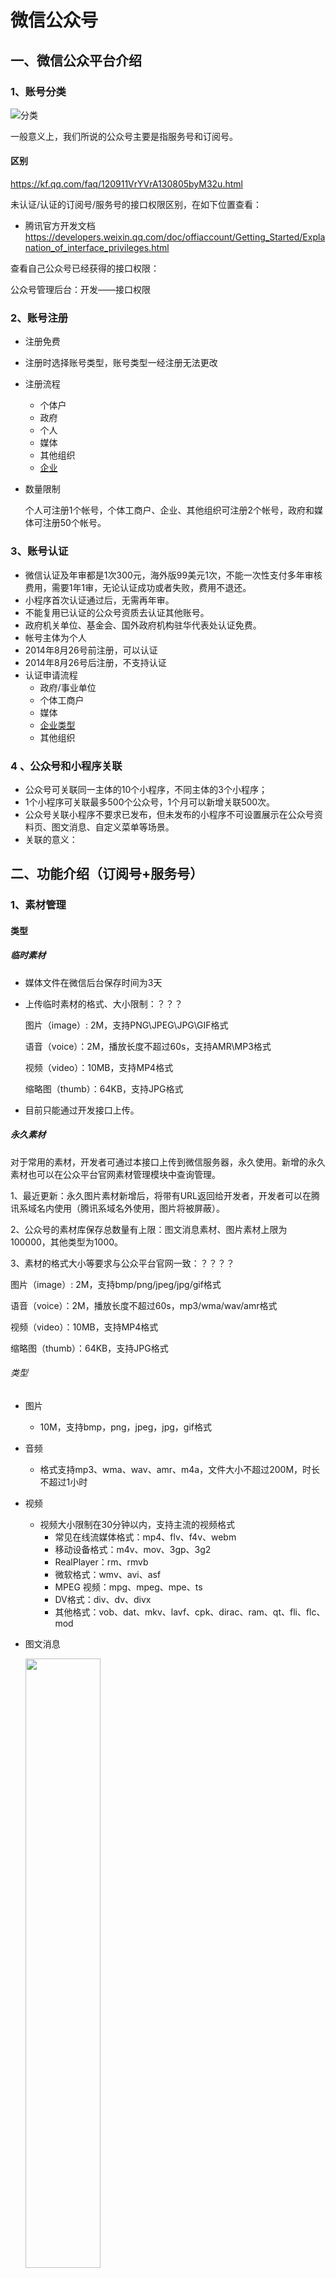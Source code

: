 # 微信公众号

## 一、微信公众平台介绍

### 1、账号分类

![分类](./分类.PNG)

一般意义上，我们所说的公众号主要是指服务号和订阅号。

#### 区别

 https://kf.qq.com/faq/120911VrYVrA130805byM32u.html 



未认证/认证的订阅号/服务号的接口权限区别，在如下位置查看：

* 腾讯官方开发文档  https://developers.weixin.qq.com/doc/offiaccount/Getting_Started/Explanation_of_interface_privileges.html 

查看自己公众号已经获得的接口权限：

公众号管理后台：开发——接口权限

### 2、账号注册

* 注册免费

* 注册时选择账号类型，账号类型一经注册无法更改

* 注册流程

  * 个体户
  * 政府
  * 个人
  * 媒体
  * 其他组织
  * [企业](https://kf.qq.com/faq/120911VrYVrA151013MfYvYV.html)

* 数量限制

   个人可注册1个帐号，个体工商户、企业、其他组织可注册2个帐号，政府和媒体可注册50个帐号。 

### 3、账号认证

* 微信认证及年审都是1次300元，海外版99美元1次，不能一次性支付多年审核费用，需要1年1审，无论认证成功或者失败，费用不退还。
* 小程序首次认证通过后，无需再年审。
* 不能复用已认证的公众号资质去认证其他账号。
* 政府机关单位、基金会、国外政府机构驻华代表处认证免费。
*  帐号主体为个人
  * 2014年8月26号前注册，可以认证
  * 2014年8月26号后注册，不支持认证
* 认证申请流程
  * 政府/事业单位
  * 个体工商户
  * 媒体
  * [企业类型](https://kf.qq.com/faq/161220Brem2Q161220uUjERB.html)
  * 其他组织

### 4 、公众号和小程序关联

* 公众号可关联同一主体的10个小程序，不同主体的3个小程序；
* 1个小程序可关联最多500个公众号，1个月可以新增关联500次。
* 公众号关联小程序不要求已发布，但未发布的小程序不可设置展示在公众号资料页、图文消息、自定义菜单等场景。
* 关联的意义：

## 二、功能介绍（订阅号+服务号）

### 1、素材管理

#### 类型

##### 临时素材

* 媒体文件在微信后台保存时间为3天

* 上传临时素材的格式、大小限制：？？？

  图片（image）: 2M，支持PNG\JPEG\JPG\GIF格式

  语音（voice）：2M，播放长度不超过60s，支持AMR\MP3格式

  视频（video）：10MB，支持MP4格式

  缩略图（thumb）：64KB，支持JPG格式

* 目前只能通过开发接口上传。

##### 永久素材

对于常用的素材，开发者可通过本接口上传到微信服务器，永久使用。新增的永久素材也可以在公众平台官网素材管理模块中查询管理。

1、最近更新：永久图片素材新增后，将带有URL返回给开发者，开发者可以在腾讯系域名内使用（腾讯系域名外使用，图片将被屏蔽）。

2、公众号的素材库保存总数量有上限：图文消息素材、图片素材上限为100000，其他类型为1000。

3、素材的格式大小等要求与公众平台官网一致：？？？？

图片（image）: 2M，支持bmp/png/jpeg/jpg/gif格式

语音（voice）：2M，播放长度不超过60s，mp3/wma/wav/amr格式

视频（video）：10MB，支持MP4格式

缩略图（thumb）：64KB，支持JPG格式

###### 类型

* 图片

  * 10M，支持bmp，png，jpeg，jpg，gif格式

* 音频

  * 格式支持mp3、wma、wav、amr、m4a，文件大小不超过200M，时长不超过1小时

* 视频

  * 视频大小限制在30分钟以内，支持主流的视频格式
    * 常见在线流媒体格式：mp4、flv、f4v、webm
    * 移动设备格式：m4v、mov、3gp、3g2
    * RealPlayer：rm、rmvb
    * 微软格式：wmv、avi、asf
    * MPEG 视频：mpg、mpeg、mpe、ts
    * DV格式：div、dv、divx
    * 其他格式：vob、dat、mkv、lavf、cpk、dirac、ram、qt、fli、flc、mod

* 图文消息

  <img src="./1124556747.jpg" width = 50%/>

  * 每个图文消息素材最多可以增加 8 篇文章。

  * 文章可选类型：

    * 图文（文章）

      内容可包括文字、图片、视频、音频、超链接、小程序、投票、模板等。

      音频除来自素材库，还可以直接搜索音乐插入文章中。

      超链接？？？

    * 视频

      来源：本地上传；素材库；腾讯视频链接；微信公众号文章链接；视频详情页链接

      每篇文章最多添加3个视频。

    * 音频
  
      来源：本地上传；素材库；
    
    * 图片
    
      来源：本地上传；素材库；
    
    * 转载（分享成功并声明原创的文章链接）
    

#### 开发接口

* 素材管理接口对所有***认证的***订阅号和服务号开放。
* 临时素材的新增和获取。
* 对永久素材的增、删、改、查。
* 获取素材总数和列表。

### 2、自定义菜单

公众号管理后台——功能——自定义菜单。

官方文档 https://kf.qq.com/faq/120911VrYVrA150210BBJvei.html 

<img src="./975871263.jpg" width = 50%/>

* 最多添加3个一级菜单，菜单名称仅支持中英文和数字，字数不超过4个汉字或8个字母。

* 最多添加5个子菜单，菜单名称 仅支持中英文和数字，字数不超过8个汉字或16个字母。

* 菜单动作
  * 跳转网页 
    
    https://kf.qq.com/faq/120911VrYVrA150212ENnyqM.html 
    
    * 目前非认证订阅号，自定义菜单动作仅支持跳转至素材库文章、历史消息、页面模板，不支持跳转外部链接。
    
  * 跳转小程序
  
    * 可跳转至已绑定的小程序
  
  * 发送消息
    * 纯文字
      
      非认证订阅号不支持设置纯文字类型消息
      
    * 图文消息（素材库，新建，转载）
    
    * 图片
    
    * 音频
    
    * 视频
  
* 开发者接口

   https://developers.weixin.qq.com/doc/offiaccount/Custom_Menus/Creating_Custom-Defined_Menu.html 

  * 可以通过接口实现菜单的创建、查询、删除接口；
  * 个性化菜单，根据用户标签、性别、操作系统、地区、语言设置不同的菜单
  * 事件推送：用户点击自定义菜单后，微信会把点击事件推送给开发者 
  * 通过开发者接口，自定义菜单还可以实现如下动作：
    * 弹出地理位置选择器
    * 弹出扫码页面
    * 弹出微信相册发图器 
    * 弹出拍照或者相册 
    * 弹出系统拍照 

### 3、消息管理

#### 发给公众号消息

<img src="./1899605513.jpg" width = 40%/><img src="./1625168684.jpg" width = 40%/>

支持的类型包括文字、表情、音频、图片、视频、位置、文件、链接等。

#### 消息发送方式

##### 自动回复

* 被关注回复

  * 支持文字、图片、音频、视频

  <img src="./1315627702.jpg" width = 50%/>

* 收到消息回复

  * 消息自动回复：1个小时内回复1-2条内容；
  * 支持文字、图片、音频、视频，暂不支持设置图文、网页地址消息回复；
  * 消息自动回复只能设置一条信息回复。

  <img src="./692065582.jpg" width = 50%/>

* 关键词回复

  https://kf.qq.com/faq/120322fu63YV130422rYNjYB.html 

  <img src="./1521398924.jpg" width = 50%/>

  * 微信公众平台认证与非认证用户的关键词自动回复设置规则上限为200条规则 
  * 每条规则内最多设置10条关键词 ，若设置了相同的关键字，但回复内容不同，系统会随机回复。 
  * 每条规则内最多设置5条回复 , 若设置了多个回复内容（没有设置“回复全部”），系统会随机回复。 

##### 主动回复

公众号管理后台——管理——消息管理

![消息管理——主动回复](./消息管理——主动回复.PNG)

获取最近五天内的消息，可以对用户的消息进行快捷回复。

##### 即时消息

公众号管理后台——管理——用户管理

* 头像或者昵称，页面弹出与此用户的聊天页面。

* 可发送的内容包括：文字、图片、音频、视频、图文消息（素材库，新建，转载）。

##### 消息群发

公众号管理后台——管理——用户管理

### 4、用户管理

公众号管理后台——管理——用户管理

![用户管理](./用户管理.PNG)

* 用户标签：一个公众号，最多可以创建100个标签。
* 黑名单
* 用户备注

#### 开发接口

[官方文档](https://developers.weixin.qq.com/doc/offiaccount/User_Management/User_Tag_Management.html)

* 用户标签管理：对标签进行增、删、改、查，对用户打标签、取消标签。

* 设置用户备注名

* 获取用户基本信息：单个或批量获取用户的昵称、性别、国家、城市、性别、语言、头像、关注时间、备注、标签、用户关注的渠道来源等信息。

  > [OpenID和UnionID机制](https://developers.weixin.qq.com/doc/offiaccount/User_Management/Get_users_basic_information_UnionID.html#UinonId)

* 获取用户列表：获取关注用户列表

* 获取用户地理位置(经纬度)

  <img src="./398422716.jpg" width = 40%/><img src="./1332872511.jpg" width = 40%/>

  * 开通了上报地理位置接口的公众号，用户在关注后进入公众号会话时，会弹框让用户确认是否允许公众号使用其地理位置。弹框只在关注后出现一次，用户以后可以在公众号详情页面进行操作。

    > 开通上报地理位置接口方法：
    >
    > 公众号管理后台——开发——接口权限——对话服务——用户管理——获取用户地理位置

  * 用户同意上报地理位置后，每次进入公众号会话时，都会在进入时上报地理位置。

* 黑名单管理：黑名单列表，拉黑，取消拉黑

##### 接口权限

| 接口名称                  | 未认证订阅号 | 微信认证订阅号 | 未认证服务号 | 微信认证服务号 |
| :------------------------ | :----------: | :------------: | :----------: | :------------: |
| 用户管理-用户分组管理     |              |       有       |              |       有       |
| 用户管理-设置用户备注名   |              |       有       |              |       有       |
| 用户管理-获取用户基本信息 |              |       有       |              |       有       |
| 用户管理-获取用户列表     |              |       有       |              |       有       |
| 用户管理-获取用户地理位置 |              |                |              |       有       |
| 用户管理-用户基本信息     |              |                |              |       有       |

### 5、留言管理

公众号管理后台——功能——留言管理

对群发消息的留言进行打开/关闭、查看、置顶、精选、回复、标记垃圾留言、删除等操作。

#### 开发接口

https://developers.weixin.qq.com/doc/offiaccount/Comments_management/Image_Comments_Management_Interface.html

##### 接口权限

对所有公众号都开放。

### 6、投票管理

### 7、页面模板

按照页面模板，将自己的多篇图文组合成一个新的公众号页面，可复制链接放到自定义菜单发布。

### 8、赞赏管理

公众号每以同一作者名发表3篇或3篇以上的原创文章，即可创建一个赞赏账户，用于赞赏收款。同一公众号最多可以邀请开通3个赞赏账户。

https://mp.weixin.qq.com/s/1OI2XAaeMgq3MjuE1A9eQQ

### 9、原创管理

* 原创文章的管理

  * 转载设置

    单篇可转载帐号：通过添加转载帐号，授予指定公众号对该篇文章具有可修改或不显示转载来源的转载权限。

  * 转载数据的查看

* 长期转载帐号管理

### 11、微信门店

门店管理接口为商户提供门店批量导入、查询、修改、删除等主要功能，方便商户快速、高效进行门店管理和操作。

#### 门店小程序

##### 申请条件

- 主体为企业、媒体、政府和其他组织的公众号

##### 功能介绍

- 门店小程序，是公众平台向商户提供的对其线下实体门店相关功能的管理能力。[查看使用指南](http://kf.qq.com/faq/170426euiEzA170426FFfMnU.html)
- 商户可在门店小程序插件内管理自己的门店信息，并将门店信息使用到附近的小程序、卡券、公众号、摇周边、微信Wi-Fi等业务。

### 12、微信小店

公众号管理后台——功能——添加功能插件——微信小店

#### 申请条件

必须开通微信支付(认证的订阅号和服务号可申请开通微信支付)。

#### 功能介绍

- 微信小店是在微信支付能力的基础上，支持商家进行添加商品、商品管理、订单管理、货架管理、维权仲裁等操作的功能。有开发能力的商家可以通过接口批量操作，快速开店。
- 开通后，你可以在微信小店中进行小店的开启、运营和使用。
- 普通用户可直接通过小店功能（公众号管理）管理小店，开发者则可以通过开发接口来实现更灵活的小店运营。

#### 开发接口

* 商品管理接口

  对商品增、删、改、查、上架、下架。

* 库存管理接口

  增加减少商品库存

* 邮费模板管理接口

  生成、修改、删除和查询支持复杂邮费计算的邮费模板。

* 分组管理接口

  对已有商品进行分组管理。接口包括增加、删除、修改和查询分组。

* 货架管理接口

  增加、删除、修改和查询货架。

* 订单管理接口

  按订单状态和时间来获取订单，并对订单进行发货。

* 功能接口

  目前功能接口暂时只支持上传图片接口一项。

### 13、卡券功能

公众号管理后台——功能——添加功能插件——卡券功能

#### 申请条件

必须开通微信支付(认证的订阅号和服务号可申请开通微信支付)。

#### 功能介绍

卡券功能，是提供给商户或第三方的一套派发优惠券，经营管理会员的工具，可在公众平台或通过接口创建卡券，多种渠道投放给用户，用户用券时需核销卡券，核销后可查看数据、进行对账。

主要能力：

- 朋友共享的优惠券——可利用社交链快速扩散传播，一人领券，本人和朋友皆可看到并使用。
- 普通优惠券——传统优惠券电子版，领取后仅本人可见可用，支持多种类型：折扣券、代金券、兑换券、团购券、优惠券。
- 会员卡——支持折扣、积分等玩法，并提供会员管理、数据报表等丰富工具，便于商户高效运营会员。
- 微信买单——无需进行微信支付开发，同时与会员卡，代金券，折扣券打通，为你积累用户消费数据，用于经营参考
- 储值功能——会员卡商户无需申请，可直接通过API接口，使用“余额展示”功能，将会员余额显示在微信会员卡首页。具有预付卡资质的商家可申请“储值”功能，申请成功后，可通过API接口设置此入口，帮助会员通过微信支付为会员卡充值。
- 特殊票券
  - 会议/演出门票
  - 景区门票
  - 电影票
  - 飞机票
- 第三方代制模式——经商户授权后，可代子商户快速接入并使用卡券功能，支持通过公众平台或API接口实现该功能。

#### 开发接口

https://developers.weixin.qq.com/doc/offiaccount/Cards_and_Offer/WeChat_Coupon_Interface.html

##### 接口权限 

| 接口名称     | 未认证订阅号 | 微信认证订阅号 | 未认证服务号 | 微信认证服务号 |
| :----------- | :----------: | :------------: | :----------: | :------------: |
| 微信卡券接口 |              |     需申请     |              |     需申请     |

### 14、电子发票

#### 申请条件

- 必须开通微信认证

#### 功能介绍

- 电子发票功能，是提供给商户或第三方的一套电子发票技术解决方案。商户和第三方选择第三方开票方提供的电子发票套餐，并根据套餐权限在其微信公众帐号中申请、开具、接收、管理电子发票。
- 主要能力：
  1、电子发票接入：向希望开通电子发票的商户提供一套标准化的接入流程，商户可以在流程中选择开票服务方套餐、提交资料、生成购买电子发票开票服务的工单并跟踪工单进度。
  2、电子发票开具：在税控设备部署成功的情况下，商户或第三方可以通过API接口传入电子发票开票信息，开具电子发票。
  3、电子发票冲红：通过API接口，根据发票号码、代码冲红本账号已开具成功的电子发票。
  4、电子发票查询：用后台接口根据开票请求流水号查询本商户已经开具的电子发票。

### 15、一物一码

#### 申请条件

- 必须开通微信认证

#### 功能介绍

- 一物一码是微信提供给商家的包含商品赋码、小程序能力到扫码数据和用户分析的一系列功能。其中：
- 商品赋码：可以安全获取商品的唯一二维码，微信官方码可以支持迷你码、扫码跳转小程序等诉求。
- 数据看板：使用官方码印刷并关联小程序，消费者扫码后，可以获取详细扫码数据，和扫码用户分析。
- 小程序能力：通过小程序给扫码用户发红包，小程序关注公众号组件等。
- 用户回流：扫码用户公众号图文消息再触达，小程序多入口回流等。

### 16、微信连接Wi-Fi

商家接入微信连Wi-Fi后，顾客无需输入繁琐的Wi-Fi密码，通过微信扫二维码等方式即可快速上网。

![用户管理](./0.jfif)

* 微信顶部常驻入口

* 商家主页展示

* 连网后公众号下发消息

  顾客到店并连接Wi-Fi后，会触发连网成功事件推送。开发者接收到此事件后，可以调用客服消息通过公众号向连网用户发送消息，包括文字、卡券等。

* 卡券投放

* 数据统计

  查询一定时间范围内的WiFi连接总人数、微信方式连Wi-Fi人数、商家主页访问人数、连网后消息发送人数、新增公众号关注人数和累计公众号关注人数。查询的最长时间跨度为30天。

### 开发接口

### 17、统计功能

#### 用户分析

公众号管理后台——统计——用户分析

* 用户增长：新关注人数、取消关注人数、净增关注人数、累计关注人数，以及趋势图

* 用户属性

  * 人口特征：性别、年龄、语言
  * 地域归属：省级分布、地级分布
  * 访问设备：终端分布

* 常读用户分析

  <img src="./微信图片_20200407010900.jpg" width = 50%/>

  常读用户：在订阅号消息列表顶部“常读订阅号”横栏常驻你的公众号的用户。

  * 数量
  * 性别
  * 年龄
  * 城市终端
  * 终端分布

#### 内容分析

公众号管理后台——统计——内容分析

* 群发分析：群发的消息阅读、消息分享等数据的统计
* 视频分析：视频播放量、视频分享等数据的统计

#### 菜单分析

公众号管理后台——统计——菜单分析

菜单项点击次数、人数等数据的统计

#### 消息分析

公众号管理后台——统计——消息分析

* 消息分析：消息发送人数、次数统计
* 消息关键词：消息关键词出现次数统计

#### 接口分析

公众号管理后台——统计——接口分析

基础消息接口的调用次数、失败率、耗时等数据的统计

#### 网页分析

公众号管理后台——统计——网页分析

* JSSDK接口调用数据统计

* JSSDK页面访问量统计

#### 开发接口

https://developers.weixin.qq.com/doc/offiaccount/Analytics/User_Analysis_Data_Interface.html

* 用户分析：用户增减数据、累计用户数据
* 图文分析：图文的阅读、分享、收藏等数据的统计
* 消息分析：关注者消息发送和分布数据
* 广告分析：广告拉取量、曝光量、点击量等。
* 接口分析：基础消息接口的调用次数、失败率、耗时等数据的统计

##### 接口权限

用户分析、图文分析、消息分析、接口分析接口对认证的公众号开放。

广告分析向所有成为流量主(广告分成)的公众号开发者开放数据接口。

## 三、接口接入

### 接入

接入微信公众平台开发，开发者需要按照如下步骤完成：

1、填写服务器配置

2、验证服务器地址的有效性

3、依据接口文档实现业务逻辑

https://developers.weixin.qq.com/doc/offiaccount/Basic_Information/Access_Overview.html

### 接口域名

https://developers.weixin.qq.com/doc/offiaccount/Basic_Information/Interface_field_description.html

### Access token

access_token是公众号的全局唯一接口调用凭据，公众号调用各接口时都需使用access_token。

https://developers.weixin.qq.com/doc/offiaccount/Basic_Information/Get_access_token.html

### 测试号

### 在线调试

### 预警排查指引

微信公众平台已对外开放接口报警，当微信服务器向开发者推送消息失败次数达到预定阈值时，会将报警消息发送到指定微信报警群中（设置方式：公众平台->开发-运维中心->接口报警），请开发者积极主动关注报警，即时解决故障，提高微信公众号的服务质量。

## 四、微信网页开发

### 1、iOS WKWebview内核适配

https://developers.weixin.qq.com/doc/offiaccount/OA_Web_Apps/iOS_WKWebview.html

### 2、网页授权

1、添加授权回调域名

在微信公众号请求用户网页授权之前，开发者需要先到公众平台官网中的“开发 - 接口权限 - 网页服务 - 网页帐号 - 网页授权获取用户基本信息”的配置选项中，修改授权回调域名。

**关于网页授权的两种scope的区别说明**

**关于网页授权access_token和普通access_token的区别**

具体而言，网页授权流程分为四步：

1、引导用户进入授权页面同意授权，获取code

2、通过code换取网页授权access_token（与基础支持中的access_token不同）

3、如果需要，开发者可以刷新网页授权access_token，避免过期

4、通过网页授权access_token和openid获取用户基本信息（支持UnionID机制）

图？？？？？？？？？？？？？？？？？？？？？？？？？

### 3、网页开发样式库——WeUI

https://developers.weixin.qq.com/doc/offiaccount/OA_Web_Apps/web_development_style_library.html

### 4、JS-SDK

功能：

https://developers.weixin.qq.com/doc/offiaccount/OA_Web_Apps/JS-SDK.html

| 接口名称                            | 未认证订阅号 | 微信认证订阅号 | 未认证服务号 | 微信认证服务号 |
| :---------------------------------- | :----------- | :------------- | :----------- | :------------- |
| 微信JS-SDK-基础接口                 | 有           | 有             | 有           | 有             |
| 微信JS-SDK-分享接口                 |              | 有             |              | 有             |
| 微信JS-SDK-图像接口                 | 有           | 有             | 有           | 有             |
| 微信JS-SDK-音频接口                 | 有           | 有             | 有           | 有             |
| 微信JS-SDK-智能接口（网页语音识别） | 有           | 有             | 有           | 有             |
| 微信JS-SDK-设备信息                 | 有           | 有             | 有           | 有             |
| 微信JS-SDK-地理位置                 | 有           | 有             | 有           | 有             |
| 微信JS-SDK-界面操作                 | 有           | 有             | 有           | 有             |
| 微信JS-SDK-微信扫一扫               | 有           | 有             | 有           | 有             |
| 微信JS-SDK-微信小店                 |              |                |              | 有             |
| 微信JS-SDK-微信卡券                 |              | 有             |              | 有             |
| 微信JS-SDK-微信支付                 |              |                |              | 有             |

### 5、web开发者工具

https://developers.weixin.qq.com/doc/offiaccount/OA_Web_Apps/Web_Developer_Tools.html

### 6、DarkMode 适配指南

https://developers.weixin.qq.com/doc/offiaccount/OA_Web_Apps/DarkMode.html